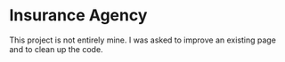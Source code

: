 # Insurance Agency

This project is not entirely mine. I was asked to improve an existing page and to clean up the code.
